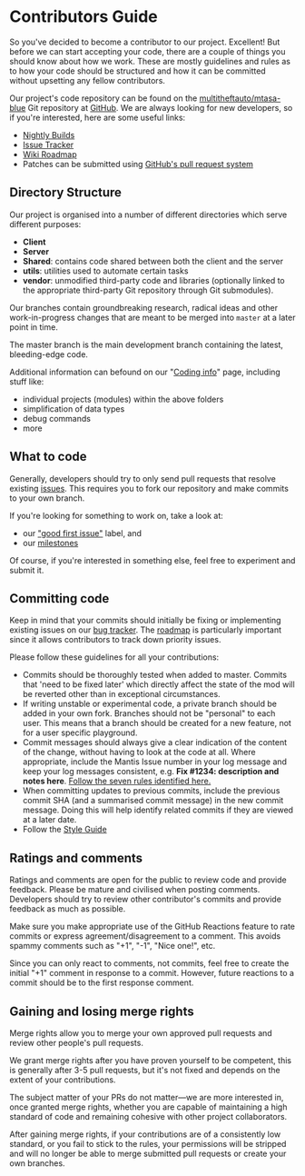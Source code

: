 # Contributors Guide

So you've decided to become a contributor to our project. Excellent!
But before we can start accepting your code, there are a couple of
things you should know about how we work. These are mostly guidelines
and rules as to how your code should be structured and how it can be
committed without upsetting any fellow contributors.

Our project's code repository can be found on the [multitheftauto/mtasa-blue](https://github.com/multitheftauto/mtasa-blue/) Git repository at [GitHub](https://github.com/). We are always looking for new developers, so if you're interested, here are some useful links:

* [Nightly Builds](https://nightly.mtasa.com/)
* [Issue Tracker](https://github.com/multitheftauto/mtasa-blue/issues)
* [Wiki Roadmap](https://wiki.mtasa.com/wiki/Roadmap) <!--TODO: this page is mostly useless now -->
* Patches can be submitted using [GitHub's pull request
system](https://github.com/multitheftauto/mtasa-blue/pull/new)

## Directory Structure

Our project is organised into a number of different
directories which serve different purposes:

-   **Client**
-   **Server**
-   **Shared**: contains code shared between both the client and the
    server
-   **utils**: utilities used to automate certain tasks
-   **vendor**: unmodified third-party code and libraries (optionally
    linked to the appropriate third-party Git repository through Git
    submodules).

Our branches contain groundbreaking research, radical ideas and other
work-in-progress changes that are meant to be merged into `master` at
a later point in time.

The master branch is the main development branch containing the
latest, bleeding-edge code.

Additional information can befound on our "[Coding info]" page,
including stuff like:

- individual projects (modules) within the above folders
- simplification of data types
- debug commands
- more

<!-- TODO: consider moving 'Coding info' to GitHub wiki.
Also, the above directory structure should just be merged into the 'Coding info' page.
It feels out of place. -->

[Coding info]: https://wiki.multitheftauto.com/wiki/Coding_info

## What to code

Generally, developers should try to only send pull requests that resolve existing
[issues](https://github.com/multitheftauto/mtasa-blue/issues).
This requires you to fork our repository and make commits to your own branch.

If you're looking for something to work on, take a look at:
- our ["good first issue"] label, and
- our [milestones]

["good first issue"]: https://github.com/multitheftauto/mtasa-blue/issues?q=is%3Aissue+is%3Aopen+sort%3Aupdated-desc+label%3A%22good+first+issue%22
[milestones]: https://github.com/multitheftauto/mtasa-blue/milestones?direction=asc&sort=due_date

<!-- TODO: below may need to be rephrased -->
Of course, if you're interested in something else, feel free to experiment
and submit it.

## Committing code

<!-- TODO: below clashes a bit with the 'What to code' section -->
<!-- oh and it's also referring to mantis which we don't use -->
Keep in mind that your commits should initially be fixing or
implementing existing issues on our [bug
tracker](http://bugs.mtasa.com). The
[roadmap](http://bugs.mtasa.com/roadmap_page.php) is particularly
important since it allows contributors to track down priority issues.

Please follow these guidelines for all your contributions:

-   Commits should be thoroughly tested when added to master. Commits
    that \'need to be fixed later\' which directly affect the state of
    the mod will be reverted other than in exceptional circumstances.
-   If writing unstable or experimental code, a private branch should be
    added in your own fork. Branches should not be \"personal\" to each
    user. This means that a branch should be created for a new feature,
    not for a user specific playground.
-   Commit messages should always give a clear indication of the content
    of the change, without having to look at the code at all. Where
    appropriate, include the Mantis Issue number in your log message and
    keep your log messages consistent, e.g. **Fix \#1234: description
    and notes here**. [Follow the seven rules identified
    here.](http://chris.beams.io/posts/git-commit/)
-   When committing updates to previous commits, include the previous
    commit SHA (and a summarised commit message) in the new commit
    message. Doing this will help identify related commits if they are
    viewed at a later date.
-   Follow the [Style Guide](https://github.com/multitheftauto/mtasa-blue/wiki/Style-Guide)

## Ratings and comments

<!-- TODO: needs review guide

needs content from:
- https://github.com/thoughtbot/guides/tree/master/code-review
- https://gist.github.com/mrsasha/8d511770ad9b282f3a5d0f5c8acdd10e

-->

Ratings and comments are open for the public to review code and provide
feedback. Please be mature and civilised when posting comments.
Developers should try to review other contributor\'s commits and provide
feedback as much as possible.

Make sure you make appropriate use of the GitHub Reactions feature to
rate commits or express agreement/disagreement to a comment. This avoids
spammy comments such as \"+1\", \"-1\", \"Nice one!\", etc.

Since you can only react to comments, not commits, feel free to create
the initial \"+1\" comment in response to a commit. However, future
reactions to a commit should be to the first response comment.

## Gaining and losing merge rights

Merge rights allow you to merge your own approved pull requests and 
review other people's pull requests.

We grant merge rights after you have proven yourself to be competent,
this is generally after 3-5 pull requests, but it's not fixed and depends
on the extent of your contributions.

The subject matter of your PRs do not matter—we are more interested in,
once granted merge rights, whether you are capable of maintaining
a high standard of code and remaining cohesive with other project collaborators.

After gaining merge rights, if your contributions are of a consistently low standard,
or you fail to stick to the rules, your permissions will be stripped and will no longer
be able to merge submitted pull requests or create your own branches.
